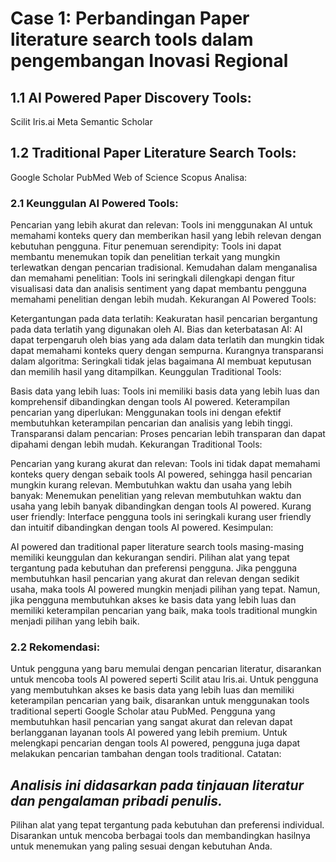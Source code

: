# Case 1: Perbandingan Paper literature search tools dalam pengembangan Inovasi Regional 

## 1.1 **AI Powered Paper Discovery Tools:**

Scilit
Iris.ai
Meta
Semantic Scholar

## 1.2 **Traditional Paper Literature Search Tools:**

Google Scholar
PubMed
Web of Science
Scopus
Analisa:

### 2.1 **Keunggulan AI Powered Tools:**

Pencarian yang lebih akurat dan relevan: Tools ini menggunakan AI untuk memahami konteks query dan memberikan hasil yang lebih relevan dengan kebutuhan pengguna.
Fitur penemuan serendipity: Tools ini dapat membantu menemukan topik dan penelitian terkait yang mungkin terlewatkan dengan pencarian tradisional.
Kemudahan dalam menganalisa dan memahami penelitian: Tools ini seringkali dilengkapi dengan fitur visualisasi data dan analisis sentiment yang dapat membantu pengguna memahami penelitian dengan lebih mudah.
Kekurangan AI Powered Tools:

Ketergantungan pada data terlatih: Keakuratan hasil pencarian bergantung pada data terlatih yang digunakan oleh AI.
Bias dan keterbatasan AI: AI dapat terpengaruh oleh bias yang ada dalam data terlatih dan mungkin tidak dapat memahami konteks query dengan sempurna.
Kurangnya transparansi dalam algoritma: Seringkali tidak jelas bagaimana AI membuat keputusan dan memilih hasil yang ditampilkan.
Keunggulan Traditional Tools:

Basis data yang lebih luas: Tools ini memiliki basis data yang lebih luas dan komprehensif dibandingkan dengan tools AI powered.
Keterampilan pencarian yang diperlukan: Menggunakan tools ini dengan efektif membutuhkan keterampilan pencarian dan analisis yang lebih tinggi.
Transparansi dalam pencarian: Proses pencarian lebih transparan dan dapat dipahami dengan lebih mudah.
Kekurangan Traditional Tools:

Pencarian yang kurang akurat dan relevan: Tools ini tidak dapat memahami konteks query dengan sebaik tools AI powered, sehingga hasil pencarian mungkin kurang relevan.
Membutuhkan waktu dan usaha yang lebih banyak: Menemukan penelitian yang relevan membutuhkan waktu dan usaha yang lebih banyak dibandingkan dengan tools AI powered.
Kurang user friendly: Interface pengguna tools ini seringkali kurang user friendly dan intuitif dibandingkan dengan tools AI powered.
Kesimpulan:

AI powered dan traditional paper literature search tools masing-masing memiliki keunggulan dan kekurangan sendiri. Pilihan alat yang tepat tergantung pada kebutuhan dan preferensi pengguna. Jika pengguna membutuhkan hasil pencarian yang akurat dan relevan dengan sedikit usaha, maka tools AI powered mungkin menjadi pilihan yang tepat. Namun, jika pengguna membutuhkan akses ke basis data yang lebih luas dan memiliki keterampilan pencarian yang baik, maka tools traditional mungkin menjadi pilihan yang lebih baik.

### 2.2 **Rekomendasi:**

Untuk pengguna yang baru memulai dengan pencarian literatur, disarankan untuk mencoba tools AI powered seperti Scilit atau Iris.ai.
Untuk pengguna yang membutuhkan akses ke basis data yang lebih luas dan memiliki keterampilan pencarian yang baik, disarankan untuk menggunakan tools traditional seperti Google Scholar atau PubMed.
Pengguna yang membutuhkan hasil pencarian yang sangat akurat dan relevan dapat berlangganan layanan tools AI powered yang lebih premium.
Untuk melengkapi pencarian dengan tools AI powered, pengguna juga dapat melakukan pencarian tambahan dengan tools traditional.
Catatan:

## ***Analisis ini didasarkan pada tinjauan literatur dan pengalaman pribadi penulis.***
Pilihan alat yang tepat tergantung pada kebutuhan dan preferensi individual.
Disarankan untuk mencoba berbagai tools dan membandingkan hasilnya untuk menemukan yang paling sesuai dengan kebutuhan Anda.
